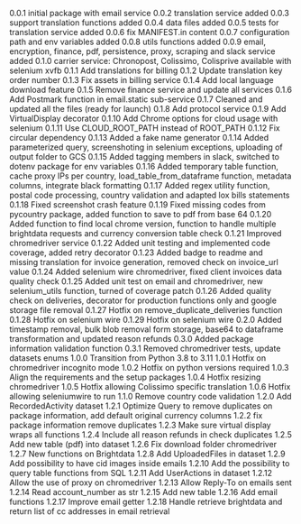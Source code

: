 0.0.1 initial package with email service
0.0.2 translation service added
0.0.3 support translation functions added
0.0.4 data files added
0.0.5 tests for translation service added
0.0.6 fix MANIFEST.in content
0.0.7 configuration path and env variables added
0.0.8 utils functions added
0.0.9 email, encryption, finance, pdf, persistence, proxy, scraping and slack service added
0.1.0 carrier service: Chronopost, Colissimo, Colisprive available with selenium xvfb
0.1.1 Add translations for billing
0.1.2 Update translation key order number
0.1.3 Fix assets in billing service
0.1.4 Add local language download feature
0.1.5 Remove finance service and update all services
0.1.6 Add Postmark function in email.static sub-service
0.1.7 Cleaned and updated all the files (ready for launch)
0.1.8 Add protocol service
0.1.9 Add VirtualDisplay decorator
0.1.10 Add Chrome options for cloud usage with selenium
0.1.11 Use CLOUD_ROOT_PATH instead of ROOT_PATH
0.1.12 Fix circular dependency
0.1.13 Added a fake name generator
0.1.14 Added parameterized query, screenshoting in selenium exceptions, uploading of output folder to GCS
0.1.15 Added tagging members in slack, switched to dotenv package for env variables
0.1.16 Added temporary table function, cache proxy IPs per country, load_table_from_dataframe function, metadata columns, integrate black formatting
0.1.17 Added regex utility function, postal code processing, country validation and adapted lox bills statements
0.1.18 Fixed screenshot crash feature
0.1.19 Fixed missing codes from pycountry package, added function to save to pdf from base 64
0.1.20 Added function to find local chrome version, function to handle multiple brightdata requests and currency conversion table check
0.1.21 Improved chromedriver service
0.1.22 Added unit testing and implemented code coverage, added retry decorator
0.1.23 Added badge to readme and missing translation for invoice generation, removed check on invoice_url value
0.1.24 Added selenium wire chromedriver, fixed client invoices data quality check
0.1.25 Added unit test on email and chromedriver, new selenium_utils function, turned of coverage patch
0.1.26 Added quality check on deliveries, decorator for production functions only and google storage file removal
0.1.27 Hotfix on remove_duplicate_deliveries function
0.1.28 Hotfix on selenium wire
0.1.29 Hotfix on selenium wire
0.2.0 Added timestamp removal, bulk blob removal form storage, base64 to dataframe transformation and updated reason refunds
0.3.0 Added package information validation function
0.3.1 Removed chromedriver tests, update datasets enums
1.0.0 Transition from Python 3.8 to 3.11
1.0.1 Hotfix on chromedriver incognito mode
1.0.2 Hotfix on python versions required
1.0.3 Align the requirements and the setup packages
1.0.4 Hotfix resizing chromedriver
1.0.5 Hotfix allowing Colissimo specific translation
1.0.6 Hotfix allowing seleniumwire to run
1.1.0 Remove country code validation
1.2.0 Add RecordedActivity dataset
1.2.1 Optimize Query to remove duplicates on package information, add default original currency columns
1.2.2 fix package information remove duplicates
1.2.3 Make sure virtual display wraps all functions
1.2.4 Include all reason refunds in check duplicates
1.2.5 Add new table (pdf) into dataset
1.2.6 Fix download folder chromedriver
1.2.7 New functions on Brightdata
1.2.8 Add UploadedFiles in dataset
1.2.9 Add possibility to have cid images inside emails
1.2.10 Add the possibility to query table functions from SQL
1.2.11 Add UserActions in dataset
1.2.12 Allow the use of proxy on chromedriver
1.2.13 Allow Reply-To on emails sent
1.2.14 Read account_number as str
1.2.15 Add new table
1.2.16 Add email functions
1.2.17 Improve email getter
1.2.18 Handle retrieve brightdata and return list of cc addresses in email retrieval